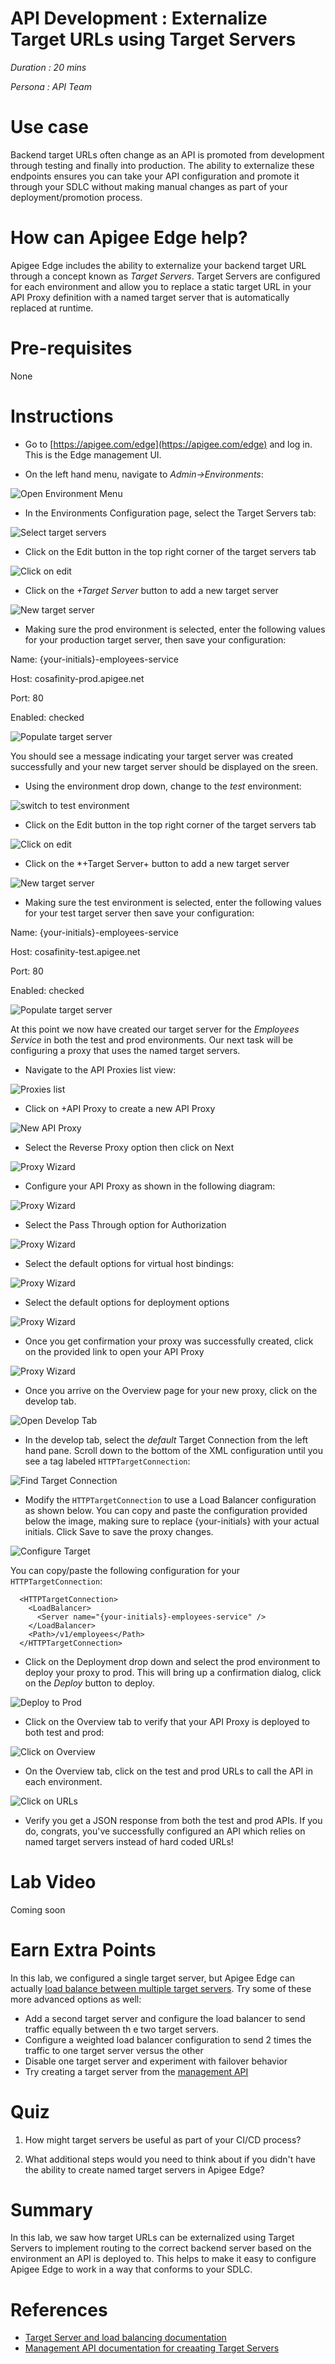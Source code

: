# API Development : Externalize Target URLs using Target Servers

*Duration : 20 mins*

*Persona : API Team*

# Use case

Backend target URLs often change as an API is promoted from development through testing and finally into production. The ability to externalize these endpoints ensures you can take your API configuration and promote it through your SDLC without making manual changes as part of your deployment/promotion process.

# How can Apigee Edge help?

Apigee Edge includes the ability to externalize your backend target URL through a concept known as *Target Servers*. Target Servers are configured for each environment and allow you to replace a static target URL in your API Proxy definition with a named target server that is automatically replaced at runtime. 

# Pre-requisites

None

# Instructions

* Go to [https://apigee.com/edge](https://apigee.com/edge) and log in. This is the Edge management UI. 

* On the left hand menu, navigate to *Admin->Environments*:

![Open Environment Menu](./media/open-environments-menu.png)

* In the Environments Configuration page, select the Target Servers tab:

![Select target servers](./media/select-target-servers.png)

* Click on the Edit button in the top right corner of the target servers tab

![Click on edit](./media/click-on-edit.png)

* Click on the *+Target Server* button to add a new target server

![New target server](./media/new-target-server.png)

* Making sure the prod environment is selected, enter the following values for your production target server, then save your configuration:

Name: {your-initials}-employees-service

Host: cosafinity-prod.apigee.net

Port: 80

Enabled: checked

![Populate target server](./media/populate-prod-target-server.png)

You should see a message indicating your target server was created successfully and your new target server should be displayed on the sreen.

* Using the environment drop down, change to the *test* environment:

![switch to test environment](./media/switch-to-test-environment.png)

* Click on the Edit button in the top right corner of the target servers tab

![Click on edit](./media/click-on-edit-test.png)

* Click on the *+Target Server+ button to add a new target server

![New target server](./media/new-target-server-test.png)

* Making sure the test environment is selected, enter the following values for your test target server then save your configuration:

Name: {your-initials}-employees-service

Host: cosafinity-test.apigee.net

Port: 80

Enabled: checked

![Populate target server](./media/populate-test-target-server.png)

At this point we now have created our target server for the *Employees Service* in both the test and prod environments. Our next task will be configuring a proxy that uses the named target servers.

* Navigate to the API Proxies list view:

![Proxies list](./media/open-api-proxies-list.png)

* Click on +API Proxy to create a new API Proxy

![New API Proxy](./media/new-api-proxy.png)

* Select the Reverse Proxy option then click on Next

![Proxy Wizard](./media/proxy-wizard-1.png)

* Configure your API Proxy as shown in the following diagram:

![Proxy Wizard](./media/proxy-wizard-2.png)

* Select the Pass Through option for Authorization

![Proxy Wizard](./media/proxy-wizard-3.png)

* Select the default options for virtual host bindings:

![Proxy Wizard](./media/proxy-wizard-4.png)

* Select the default options for deployment options

![Proxy Wizard](./media/proxy-wizard-5.png)

* Once you get confirmation your proxy was successfully created, click on the provided link to open your API Proxy

![Proxy Wizard](./media/proxy-wizard-6.png)

* Once you arrive on the Overview page for your new proxy, click on the develop tab.

![Open Develop Tab](./media/open-develop-tab.png)

* In the develop tab, select the *default* Target Connection from the left hand pane. Scroll down to the bottom of the XML configuration until you see a tag labeled `HTTPTargetConnection`:

![Find Target Connection](./media/find-target-connection.png)

* Modify the `HTTPTargetConnection` to use a Load Balancer configuration as shown below. You can copy and paste the configuration provided below the image, making sure to replace {your-initials} with your actual initials. Click Save to save the proxy changes.

![Configure Target](./media/configure-proxy-target-endpoint.png)

You can copy/paste the following configuration for your `HTTPTargetConnection`:

```
  <HTTPTargetConnection>
    <LoadBalancer>
      <Server name="{your-initials}-employees-service" />
    </LoadBalancer>
    <Path>/v1/employees</Path>
  </HTTPTargetConnection>
```

* Click on the Deployment drop down and select the prod environment to deploy your proxy to prod. This will bring up a confirmation dialog, click on the *Deploy* button to deploy.

![Deploy to Prod](./media/deploy-to-prod.png)

* Click on the Overview tab to verify that your API Proxy is deployed to both test and prod:

![Click on Overview](./media/click-on-overview.png)

* On the Overview tab, click on the test and prod URLs to call the API in each environment.

![Click on URLs](./media/call-prod-and-test-apis.png)

* Verify you get a JSON response from both the test and prod APIs. If you do, congrats, you've successfully configured an API which relies on named target servers instead of hard coded URLs!

# Lab Video

Coming soon

# Earn Extra Points

In this lab, we configured a single target server, but Apigee Edge can actually [load balance between multiple target servers](http://docs.apigee.com/api-services/content/load-balancing-across-backend-servers). Try some of these more advanced options as well:
* Add a second target server and configure the load balancer to send traffic equally between th e two target servers.
* Configure a weighted load balancer configuration to send 2 times the traffic to one target server versus the other
* Disable one target server and experiment with failover behavior
* Try creating a target server from the [management API](http://docs.apigee.com/management/apis/post/organizations/%7Borg_name%7D/environments/%7Benv_name%7D/targetservers)

# Quiz

1. How might target servers be useful as part of your CI/CD process?

2. What additional steps would you need to think about if you didn't have the ability to create named target servers in Apigee Edge?

# Summary

In this lab, we saw how target URLs can be externalized using Target Servers to implement routing to the correct backend server based on the environment an API is deployed to. This helps to make it easy to configure Apigee Edge to work in a way that conforms to your SDLC.

# References

* [Target Server and load balancing documentation](http://docs.apigee.com/api-services/content/load-balancing-across-backend-servers)
* [Management API documentation for creaating Target Servers](http://docs.apigee.com/management/apis/post/organizations/%7Borg_name%7D/environments/%7Benv_name%7D/targetservers)

